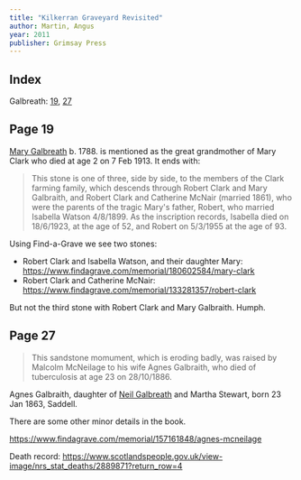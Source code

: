 ```yaml
---
title: "Kilkerran Graveyard Revisited"
author: Martin, Angus
year: 2011
publisher: Grimsay Press
---
```


## Index

Galbreath: [19](#page-19), [27](#page-27)

## Page 19

[Mary Galbreath](/people/galbreath-mary-1788.md) b. 1788. is mentioned as the great grandmother of Mary Clark who died at age 2 on 7 Feb 1913.  It ends with:

> This stone is one of three, side by side, to the members of the Clark farming family,
> which descends through Robert Clark and Mary Galbraith, and Robert Clark and
> Catherine McNair (married 1861), who were the parents of the tragic Mary's father,
> Robert, who married Isabella Watson 4/8/1899. As the inscription records, Isabella
> died on 18/6/1923, at the age of 52, and Robert on 5/3/1955 at the age of 93.

Using Find-a-Grave we see two stones:

- Robert Clark and Isabella Watson, and their daughter Mary: https://www.findagrave.com/memorial/180602584/mary-clark
- Robert Clark and Catherine McNair: https://www.findagrave.com/memorial/133281357/robert-clark

But not the third stone with Robert Clark and Mary Galbraith.  Humph.

## Page 27

> This sandstone momument, which is eroding badly, was raised by Malcolm McNeilage to
> his wife Agnes Galbraith, who died of tuberculosis at age 23 on 28/10/1886.

Agnes Galbraith, daughter of [Neil Galbreath](/people/galbraith-neil-1841.md) and Martha Stewart, born 23 Jan 1863, Saddell.

There are some other minor details in the book.

https://www.findagrave.com/memorial/157161848/agnes-mcneilage

Death record: https://www.scotlandspeople.gov.uk/view-image/nrs_stat_deaths/2889871?return_row=4
